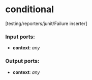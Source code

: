 # conditional

[testing/reporters/junit/Failure inserter]

### Input ports:

* __context__: _any_



### Output ports:

* __context__: _any_



